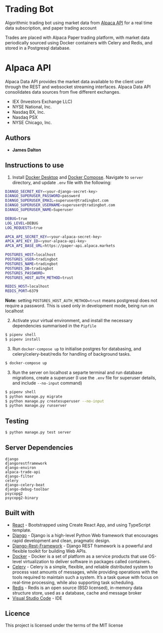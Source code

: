 # **Trading Bot**

Algorithmic trading bot using market data from [Alpaca API](https://alpaca.markets/docs/api-documentation/) for a real time data subscription, and paper trading account

Trades are placed with Alpaca Paper trading platform, with market data periodically sourced using Docker containers with Celery and Redis, and stored in a Postgresql database.

# **Alpaca API**

Alpaca Data API provides the market data available to the client user through the REST and websocket streaming interfaces. Alpaca Data API consolidates data sources from five different exchanges.

- IEX (Investors Exchange LLC)
- NYSE National, Inc.
- Nasdaq BX, Inc.
- Nasdaq PSX
- NYSE Chicago, Inc.

## Authors

- **James Dalton**

## Instructions to use

1. Install [Docker Desktop](https://www.docker.com/products/docker-desktop) and [Docker Compose](https://docs.docker.com/compose/install/). Navigate to `server` directory, and update `.env` file with the following:

```sh
DJANGO_SECRET_KEY=<your-django-secret-key>
DJANGO_SUPERUSER_PASSWORD=password
DJANGO_SUPERUSER_EMAIL=superuser@tradingbot.com
DJANGO_SUPERUSER_USERNAME=superuser@tradingbot.com
DJANGO_SUPERUSER_NAME=Superuser

DEBUG=true
LOG_LEVEL=DEBUG
LOG_REQUESTS=true

APCA_API_SECRET_KEY=<your-alpaca-secret-key>
APCA_API_KEY_ID=<your-alpaca-api-key>
APCA_API_BASE_URL=https://paper-api.alpaca.markets

POSTGRES_HOST=localhost
POSTGRES_USER=tradingbot
POSTGRES_NAME=tradingbot
POSTGRES_DB=tradingbot
POSTGRES_PASSWORD=
POSTGRES_HOST_AUTH_METHOD=trust

REDIS_HOST=localhost
REDIS_PORT=6379
```

**Note:** setting `POSTGRES_HOST_AUTH_METHOD=trust` means postgresql does not require a password. This is used only in development mode, being run on localhost

2. Activate your virtual environment, and install the necessary dependencies summarised in the `Pipfile`

```sh
$ pipenv shell
$ pipenv install
```

3. Run `docker-compose up` to initialise postgres for databasing, and celery/celery-beat/redis for handling of background tasks.

```sh
$ docker-compose up
```

3. Run the server on localhost a separte terminal and run database migrations, create a superuser (I use the `.env` file for superuser details, and include `--no-input` command)

```sh
$ pipenv shell
$ python manage.py migrate
$ python manage.py createsuperuser --no-input
$ python manage.py runserver
```

## Testing

```sh
$ python manage.py test server
```

## Server Dependencies

```
django
djangorestframework
django-environ
alpaca-trade-api
django-filter
celery
django-celery-beat
django-debug-toolbar
psycopg2
psycopg2-binary
```

## Built with

- [React](https://create-react-app.dev/docs/adding-typescript/) - Bootstrapped using Create React App, and using TypeScript template.
- [Django](https://nodejs.org/en/) - Django is a high-level Python Web framework that encourages rapid development and clean, pragmatic design.
- [Django-Rest-Framework](https://www.django-rest-framework.org/) - Django REST framework is a powerful and flexible toolkit for building Web APIs.
- [Docker](https://www.docker.com/) - Docker is a set of platform as a service products that use OS-level virtualization to deliver software in packages called containers.
- [Celery](https://docs.celeryproject.org/en/stable/index.html#) - Celery is a simple, flexible, and reliable distributed system to process vast amounts of messages, while providing operations with the tools required to maintain such a system. It’s a task queue with focus on real-time processing, while also supporting task scheduling.
- [Redis](https://redis.io/) - Redis is an open source (BSD licensed), in-memory data structure store, used as a database, cache and message broker
- [Visual Studio Code](https://code.visualstudio.com/) - IDE

## Licence

This project is licensed under the terms of the MIT license
